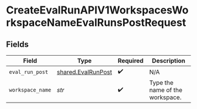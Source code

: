 # CreateEvalRunAPIV1WorkspacesWorkspaceNameEvalRunsPostRequest


## Fields

| Field                                                    | Type                                                     | Required                                                 | Description                                              |
| -------------------------------------------------------- | -------------------------------------------------------- | -------------------------------------------------------- | -------------------------------------------------------- |
| `eval_run_post`                                          | [shared.EvalRunPost](../../models/shared/evalrunpost.md) | :heavy_check_mark:                                       | N/A                                                      |
| `workspace_name`                                         | *str*                                                    | :heavy_check_mark:                                       | Type the name of the workspace.                          |